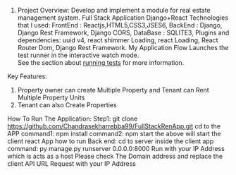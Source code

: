 1. Project Overview:
Develop and implement a module for real estate management system.
Full Stack Application Django+React
Technologies that I used:
FrontEnd : Reactjs,HTML5,CSS3,JSES6,
BackEnd : Django, Django Rest Framework, Django CORS,
DataBase : SQLITE3,
Plugins and dependencies: uuid v4, react shimmer Loading, react Loading, React Router Dom, Django
Rest Framework.
My Application Flow
Launches the test runner in the interactive watch mode.\
See the section about [running tests](https://facebook.github.io/create-react-app/docs/running-tests) for more information.



Key Features:
1. Property owner can create Multiple Property and Tenant can Rent Multiple Property Units
2. Tenant can also Create Properties


How To Run The Application:
Step1:
git clone https://github.com/Chandrasekharrebba99/FullStackRenApp.git
cd to the APP
command1: npm install
command2: npm start
the above will start the client react App
how to run Back end:
cd to server inside the client app
command: py manage.py runserver 0.0.0.0:8000
Run with your IP Address which is acts as a host
Please check The Domain address and replace the client API URL Request with your IP Address


